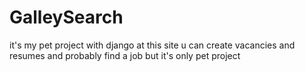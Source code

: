 # GalleySearch

it's my pet project with django
at this site u can create vacancies and resumes and probably find a job but it's only pet project

